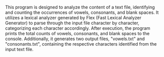 This program is designed to analyze the content of a text file, identifying and counting the occurrences of vowels, consonants, and blank spaces. 
It utilizes a lexical analyzer generated by Flex (Fast Lexical Analyzer Generator) to parse through the input file character by character, categorizing each character accordingly.
After execution, the program prints the total counts of vowels, consonants, and blank spaces to the console.
Additionally, it generates two output files, "vowels.txt" and "consonants.txt", containing the respective characters identified from the input text file.
